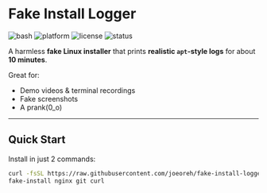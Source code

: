 #  Fake Install Logger

![bash](https://img.shields.io/badge/language-bash-green)
![platform](https://img.shields.io/badge/platform-linux-lightgrey)
![license](https://img.shields.io/badge/license-MIT-blue)
![status](https://img.shields.io/badge/status-stable-success)

A harmless **fake Linux installer** that prints **realistic `apt`-style logs** for about **10 minutes**.  

Great for:
- Demo videos & terminal recordings  
- Fake screenshots  
- A prank(0_o)  

---

## Quick Start

Install in just 2 commands:

```bash
curl -fsSL https://raw.githubusercontent.com/joeoreh/fake-install-logger/main/install.sh | bash
fake-install nginx git curl

